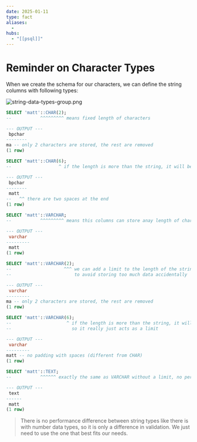 ```yaml
---
date: 2025-01-11
type: fact
aliases:
  -
hubs:
  - "[[psql]]"
---
```


# Reminder on Character Types

When we create the schema for our characters, we can define the string columns with following types:

![string-data-types-group.png](../assets/imgs/string-data-types-group.png)
```sql
SELECT 'matt'::CHAR(2);
--           ^^^^^^^^^ means fixed length of characters

--- OUTPUT ---
 bpchar 
--------
ma -- only 2 characters are stored, the rest are removed
(1 row)
```

```sql
SELECT 'matt'::CHAR(6);
--                  ^ if the length is more than the string, it will be padded with spaces

--- OUTPUT ---
 bpchar 
--------
 matt  
--   ^^ there are two spaces at the end
(1 row)
```

```sql
SELECT 'matt'::VARCHAR;
--           ^^^^^^^^^ means this columns can store anay length of characters

--- OUTPUT ---
 varchar 
---------
 matt
(1 row)
```

```sql
SELECT 'matt'::VARCHAR(2);
--                    ^^^ we can add a limit to the length of the string
--                        to avoid storing too much data accidentally

--- OUTPUT ---
 varchar 
---------
ma -- only 2 characters are stored, the rest are removed
(1 row)
```


```sql
SELECT 'matt'::VARCHAR(6);
--                     ^ if the length is more than the string, it will not be padded with spaces
--                       so it really just acts as a limit

--- OUTPUT ---
 varchar 
---------
matt -- no padding with spaces (different from CHAR)
(1 row)
```

```sql
SELECT 'matt'::TEXT;
--           ^^^^^^ exactly the same as VARCHAR without a limit, no performance difference

--- OUTPUT ---
 text 
------
 matt
(1 row)
```

> There is no performance difference between string types like there is with number data types, so it is only a difference in validation. We just need to use the one that best fits our needs.


```sql
